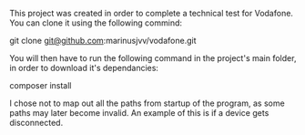 This project was created in order to complete a technical test
for Vodafone. You can clone it using the following commind: 

git clone git@github.com:marinusjvv/vodafone.git

You will then have to run the following command in the project's
main folder, in order to download it's dependancies:

composer install


I chose not to map out all the paths from startup of the program, as
some paths may later become invalid. An example of this is if a
device gets disconnected.